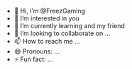 - 👋 Hi, I’m @FreezGaming
- 👀 I’m interested in you
- 🌱 I’m currently learning and my friend 
- 💞️ I’m looking to collaborate on ...
- 📫 How to reach me ...
- 😄 Pronouns: ...
- ⚡ Fun fact: ...

<!---
FreezGaming/FreezGaming is a ✨ special ✨ repository because its `README.md` (this file) appears on your GitHub profile.
You can click the Preview link to take a look at your changes.
--->
